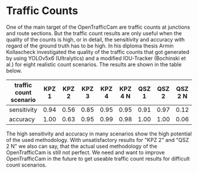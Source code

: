 # Traffic Counts

One of the main target of the OpenTrafficCam are traffic counts at junctions and route sections. But the traffic count results are only useful when the quality of the counts is high, or in detail, the sensitivity and accuracy with regard of the ground truth has to be high. In his diploma thesis Armin Kollascheck investigated the quality of the traffic counts that got generated by using YOLOv5x6 (Ultralytics) and a modified IOU-Tracker (Bochinski et al.) for eight realistic count scenarios. The results are shown in the table below. 

| traffic count scenario | KPZ 1 | KPZ 2 | KPZ 3 | KPZ 4 | KPZ 4 N | QSZ 1 | QSZ 2 | QSZ 2 N |
|------------------------|:-----:|:-----:|:-----:|:-----:|:-------:|:-----:|:-----:|:-------:|
| sensitivity            |  0.94 |  0.56 |  0.85 |  0.95 |   0.95  |  0.91 |  0.97 |   0.12  |
| accuracy               |  1.00 |  0.63 |  0.95 |  0.99 |   0.98  |  1.00 |  1.00 |   0.06  |

The high sensitivity and accuracy in many scenarios show the high potential of the used methodology. With unsatisfactory results for "KPZ 2" and "QSZ 2 N" we also can say, that the actual used methodology of the OpenTrafficCam is still not perfect. We need and want to improve OpenTrafficCam in the future to get useable traffic count results for difficult count scenarios.